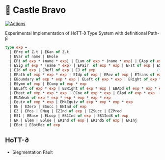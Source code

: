 🧊 Castle Bravo
===============

[![Actions](https://github.com/groupoid/castle.bravo/workflows/OCaml/badge.svg)](https://github.com/groupoid/castle.bravo/actions)

Experimental Implementation of HoTT-∂ Type System with definitional Path-β

```OCaml
type exp =
  | EPre of Z.t | EKan of Z.t                                                 (* cosmos *)
  | EVar of name | EHole                                                   (* variables *)
  | EPi of exp * (name * exp) | ELam of exp * (name * exp) | EApp of exp * exp     (* Π *)
  | ESig of exp * (name * exp) | EPair  of exp * exp | EFst of exp | ESnd of exp   (* Σ *)
  | EId of exp | ERefl of exp | EJ of exp                            (* strict equality *)
  | EPath of exp * exp * exp | EIdp of exp | ERev of exp | ETrans of exp * exp  (* path *)
  | EBoundary of exp * exp * exp | ELeft of exp * exp | ERight of exp * exp        (* ∂ *)
  | ESymm of exp | EComp of exp * exp                                              (* ∂ *)
  | EBLeft of exp * exp | EBRight of exp * exp | EBApd of exp * exp * exp * exp    (* ∂ *)
  | EMeet of exp * exp * exp | ECoe of exp * exp | EApd of exp * exp  (* Kan operations *)
  | EUAWeak of exp * exp * exp * exp * exp * exp                          (* univalence *)
  | Equiv of exp * exp | EMkEquiv of exp * exp * exp * exp               (* equivalence *)
  | EN | EZero | ESucc | ENInd of exp                                              (* N *)
  | EZ | EPos | ENeg | EZInd of exp | EZSucc | EZPred                              (* Z *)
  | ES1 | EBase | ELoop | ES1Ind of exp | ES1IndS of exp                          (* S¹ *)
  | ER | Elem | EGlue | ERInd of exp | ERIndS of exp | ERInj                       (* R *)
  | EBot | EBotRec of exp                                                          (* ⊥ *)
```

HoTT-∂
------

* Siegmentation Fault
